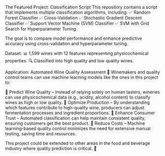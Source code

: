 The Featured Project: Classification Script
This repository contains a script that implements multiple classification algorithms, including:
✅ Random Forest Classifier
✅ Cross-Validation
✅ Stochastic Gradient Descent Classifier
✅ Support Vector Machine (SVM) Classifier
✅ SVM with Grid Search for Hyperparameter Tuning

The goal is to compare model performance and enhance predictive accuracy using cross-validation and hyperparameter tuning.

Dataset:
📊 1,599 wines with 12 features representing physicochemical properties.
🔍 Classified into high quality and low quality wines.

Application: Automated Wine Quality Assessment 🍷
Winemakers and quality control teams can use machine learning models like the ones in this project to:

🔹 Predict Wine Quality – Instead of relying solely on human tasters, wineries can use physicochemical data (e.g., acidity, alcohol content) to classify wines as high or low quality.
🔹 Optimize Production – By understanding which features contribute to high-quality wine, producers can adjust fermentation processes and ingredient proportions.
🔹 Enhance Consumer Trust – Automated classification can help maintain consistent quality, ensuring customers get the best product.
🔹 Reduce Costs – Machine learning-based quality control minimizes the need for extensive manual testing, saving time and resources.

This project could be extended to other areas in the food and beverage industry where quality prediction is critical. 🚀
